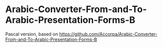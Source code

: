 # Arabic-Converter-From-and-To-Arabic-Presentation-Forms-B

Pascal version, 
based on https://github.com/Accorpa/Arabic-Converter-From-and-To-Arabic-Presentation-Forms-B
